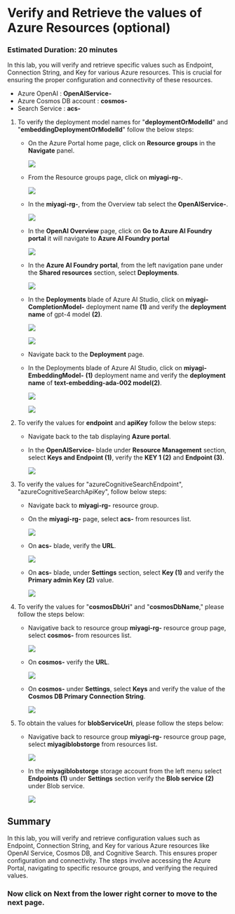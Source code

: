 # Verify and Retrieve the values of Azure Resources (optional)

### Estimated Duration: 20 minutes

In this lab, you will verify and retrieve specific values such as Endpoint, Connection String, and Key for various Azure resources. This is crucial for ensuring the proper configuration and connectivity of these resources.

   - Azure OpenAI : **OpenAIService-<inject key="DeploymentID" enableCopy="false"/>** 
   - Azure Cosmos DB account : **cosmos-<inject key="DeploymentID" enableCopy="false"/>**
   - Search Service : **acs-<inject key="DeploymentID" enableCopy="false"/>**

1. To verify the deployment model names for "**deploymentOrModelId**" and "**embeddingDeploymentOrModelId**" follow the below steps:
   
      - On the Azure Portal home page, click on **Resource groups** in the **Navigate** panel.

          ![](./Media/miyagi-image6.png)
        
      - From the Resource groups page, click on **miyagi-rg-<inject key="DeploymentID" enableCopy="false"/>**.

         ![](./Media/miyagi-image7.png)

      - In the **miyagi-rg-<inject key="DeploymentID" enableCopy="false"/>**, from the Overview tab select the **OpenAIService-<inject key="DeploymentID" enableCopy="false"/>**.

        ![](./Media/openai_service.png)

      - In the **OpenAI Overview** page, click on **Go to Azure AI Foundry portal** it will navigate to **Azure AI Foundry portal**

         ![](./Media/new01.png)
   
      - In the **Azure AI Foundry portal**, from the left navigation pane under the **Shared resources** section, select **Deployments**.

           ![](./Media/deployments.png)
        
      - In the **Deployments** blade of Azure AI Studio, click on **miyagi-CompletionModel-<inject key="DeploymentID" enableCopy="false"/>** deployment name **(1)** and verify the **deployment name** of gpt-4 model **(2)**.

          ![](./Media/completion_model.png)
        
          ![](./Media/miyagi-compl.png)
      
      -  Navigate back to the **Deployment** page.

      - In the Deployments blade of Azure AI Studio, click on **miyagi-EmbeddingModel-<inject key="DeploymentID" enableCopy="false"/>** **(1)** deployment name and verify the **deployment name** of **text-embedding-ada-002 model(2)**.
        
         ![](./Media/embed.png)

         ![](./Media/miyagi-embedded.png)

1. To verify the values for **endpoint** and **apiKey** follow the below steps:

   -  Navigate back to the tab displaying **Azure portal**. 

   -  In the **OpenAIService-<inject key="DeploymentID" enableCopy="false"/>** blade under **Resource Management** section, select **Keys and Endpoint (1)**, verify the **KEY 1 (2)** and **Endpoint (3)**.
     
      ![](./Media/miyagi-image16.png)

1. To verify the values for  "azureCognitiveSearchEndpoint", "azureCognitiveSearchApiKey", follow below steps:
   
   - Navigate back to **miyagi-rg-<inject key="DeploymentID" enableCopy="false"/>** resource group.

   - On the **miyagi-rg-<inject key="DeploymentID" enableCopy="false"/>** page, select **acs-<inject key="DeploymentID" enableCopy="false"/>** from resources list.

      ![](./Media/miyagi-image110.png)
 
   - On **acs-<inject key="DeploymentID" enableCopy="false"/>** blade, verify the **URL**.
   
      ![](./Media/miyagi-image111.png)

   - On **acs-<inject key="DeploymentID" enableCopy="false"/>** blade, under **Settings** section, select **Key (1)** and  verify the **Primary admin Key (2)** value.
   
      ![](./Media/miyagi-image112.png)

1. To verify the values for "**cosmosDbUri**" and "**cosmosDbName**," please follow the steps below:

   - Navigative back to resource group **miyagi-rg-<inject key="DeploymentID" enableCopy="false"/>** resource group page, select **cosmos-<inject key="DeploymentID" enableCopy="false"/>** from resources list.

     ![](./Media/miyagi-image113.png)
     
   - On **cosmos-<inject key="DeploymentID" enableCopy="false"/>** verify the **URL**.
     
     ![](./Media/miyagi-image114.png)

   - On **cosmos-<inject key="DeploymentID" enableCopy="false"/>** under **Settings**, select **Keys** and verify the value of the **Cosmos DB Primary Connection String**.

     ![](./Media/miyagi-image115.png)

1. To obtain the values for **blobServiceUri**, please follow the steps below:

   - Navigative back to resource group **miyagi-rg-<inject key="DeploymentID" enableCopy="false"/>** resource group page, select **miyagiblobstorge<inject key="DeploymentID" enableCopy="false"/>** from resources list.

     ![](./Media/miyagi-image116.png)

   - In the **miyagiblobstorge<inject key="DeploymentID" enableCopy="false"/>** storage account from the left menu select **Endpoints** **(1)** under **Settings** section verify the **Blob service** **(2)** under Blob service.

     ![](./Media/miyagi-image117.png)

## Summary
In this lab, you will verify and retrieve configuration values such as Endpoint, Connection String, and Key for various Azure resources like OpenAI Service, Cosmos DB, and Cognitive Search. This ensures proper configuration and connectivity. The steps involve accessing the Azure Portal, navigating to specific resource groups, and verifying the required values.

### Now click on **Next** from the lower right corner to move to the next page.
